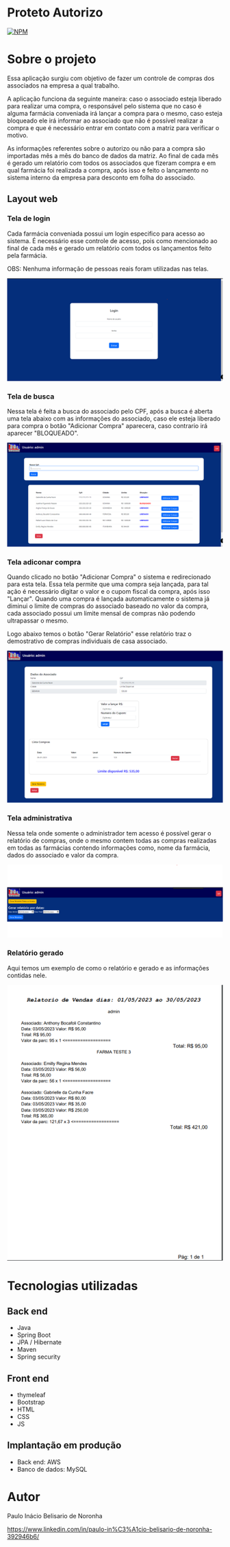 # Proteto Autorizo
[![NPM](https://img.shields.io/npm/l/react)](https://github.com/pibelisario/autorizo/blob/master/LICENSE) 

# Sobre o projeto

Essa aplicação surgiu com objetivo de fazer um controle de compras dos associados na empresa a qual trabalho.
 
A aplicação funciona da seguinte maneira: caso o associado esteja liberado para realizar uma compra, o responsável pelo sistema que no caso é alguma farmácia conveniada irá lançar a compra para o mesmo, caso esteja bloqueado ele irá informar ao associado que não é possível realizar a compra e que é necessário entrar em contato com a matriz para verificar o motivo. 

As informações referentes sobre o autorizo ou não para a compra são importadas mês a mês do banco de dados da matriz. Ao final de cada mês é gerado um relatório com todos os associados que fizeram compra e em qual farmácia foi realizada a compra, após isso e feito o lançamento no sistema interno da empresa para desconto em folha do associado.

## Layout web

### Tela de login

Cada farmácia conveniada possui um login especifico para acesso ao sistema. É necessário esse controle de acesso, pois como mencionado ao final de cada mês e gerado um relatório com todos os lançamentos feito pela farmácia.

OBS: Nenhuma informação de pessoas reais foram utilizadas nas telas.

![web 0](https://github.com/pibelisario/autorizo/blob/relatorioMensal/assets/Tela%20Login.png?raw=true) 

### Tela de busca

Nessa tela é feita a busca do associado pelo CPF, após a busca é aberta uma tela abaixo com as informações do associado, caso ele esteja liberado para compra o botão "Adicionar Compra" aparecera, caso contrario irá aparecer "BLOQUEADO".

![web 1](https://github.com/pibelisario/autorizo/blob/relatorioMensal/assets/Tela%20Busca.png?raw=true) 

### Tela adiconar compra

Quando clicado no botão "Adicionar Compra" o sistema e redirecionado para esta tela. Essa tela permite que uma compra seja lançada, para tal ação é necessário digitar o valor e o cupom fiscal da compra, após isso "Lançar". Quando uma compra é lançada automaticamente o sistema já diminui o limite de compras do associado baseado no valor da compra, cada associado possui um limite mensal de compras não podendo ultrapassar o mesmo. 

Logo abaixo temos o botão "Gerar Relatório" esse relatório traz o demostrativo de compras individuais de casa associado.

![web 2](https://github.com/pibelisario/autorizo/blob/relatorioMensal/assets/Tela%20Compra.png?raw=true)

### Tela administrativa

Nessa tela onde somente o administrador tem acesso é possível gerar o relatório de compras, onde o mesmo contem todas as compras realizadas em todas as farmácias contendo informações como, nome da farmácia, dados do associado e valor da compra.

![web 3](https://github.com/pibelisario/autorizo/blob/relatorioMensal/assets/Tela%20ADM.png?raw=true)

### Relatório gerado

Aqui temos um exemplo de como o relatório e gerado e as informações contidas nele.

![web 4](https://github.com/pibelisario/autorizo/blob/relatorioMensal/assets/Relatorio.png?raw=true)


# Tecnologias utilizadas
## Back end
- Java
- Spring Boot
- JPA / Hibernate
- Maven
- Spring security
  
## Front end
- thymeleaf
- Bootstrap
- HTML
- CSS
- JS
  
## Implantação em produção
- Back end: AWS
- Banco de dados: MySQL

<!--
# Como executar o projeto

## Back end
Pré-requisitos: Java 11

```bash
# clonar repositório
git clone https://github.com/devsuperior/sds1-wmazoni

# entrar na pasta do projeto back end
cd backend

# executar o projeto
./mvnw spring-boot:run
```

## Front end web
Pré-requisitos: npm / yarn

```bash
# clonar repositório
git clone https://github.com/devsuperior/sds1-wmazoni

# entrar na pasta do projeto front end web
cd front-web

# instalar dependências
yarn install

# executar o projeto
yarn start
```
-->

# Autor

Paulo Inácio Belisario de Noronha

https://www.linkedin.com/in/paulo-in%C3%A1cio-belisario-de-noronha-392946b6/

